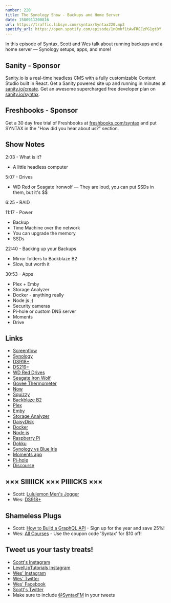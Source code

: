 ```yaml
---
number: 220
title: The Synology Show - Backups and Home Server
date: 1580911200816
url: https://traffic.libsyn.com/syntax/Syntax220.mp3
spotify_url: https://open.spotify.com/episode/1nOmhf1tAwFRECzPG1gt0Y
---
```


In this episode of Syntax, Scott and Wes talk about running backups and a home server — Synology setups, apps, and more!

## Sanity - Sponsor
Sanity.io is a real-time headless CMS with a fully customizable Content Studio built in React. Get a Sanity powered site up and running in minutes at [sanity.io/create](https://www.sanity.io/create). Get an awesome supercharged free developer plan on [sanity.io/syntax](https://www.sanity.io/syntax).

## Freshbooks - Sponsor
Get a 30 day free trial of Freshbooks at [freshbooks.com/syntax](https://freshbooks.com/syntax) and put SYNTAX in the "How did you hear about us?" section.

## Show Notes

2:03 - What is it?

* A little headless computer

5:07 - Drives

* WD Red or Seagate Ironwolf — They are loud, you can put SSDs in them, but it's $$

6:25 - RAID

11:17 - Power

* Backup 
* Time Machine over the network
* You can upgrade the memory
* SSDs

22:40 - Backing up your Backups

* Mirror folders to Backblaze B2
* Slow, but worth it

30:53 - Apps

* Plex + Emby
* Storage Analyzer
* Docker - anything really
* Node js ;)
* Security cameras
* Pi-hole or custom DNS server
* Moments
* Drive

## Links
* [Screenflow](https://www.telestream.net/screenflow/)
* [Synology](https://www.synology.com/en-us)
* [DS918+](https://amzn.to/30WJaag)
* [DS219+](https://amzn.to/36xMQRc)
* [WD Red Drives](https://amzn.to/2GtWd9W) 
* [Seagate Iron Wolf](https://amzn.to/36yho56) 
* [Govee Thermometer](https://amzn.to/2uQYFVz)
* [Now](https://zeit.co/)
* [Squizzy](https://www.sanity.io/blog/introducing-squizzy-our-totally-serverless-kahoot-clone-powered-by-sanity-io)
* [Backblaze B2](https://www.backblaze.com/b2/)
* [Plex](https://www.plex.tv/)
* [Emby](https://emby.media/)
* [Storage Analyzer](https://www.synology.com/en-global/knowledgebase/DSM/help/StorageAnalyzer/StorageAnalyzer_desc)
* [DaisyDisk](https://daisydiskapp.com/)
* [Docker](https://www.docker.com/)
* [Node.js](https://nodejs.org/)
* [Raspberry Pi](https://www.raspberrypi.org/)
* [Dokku](http://dokku.viewdocs.io/dokku/)
* [Synology vs Blue Iris](https://www.reddit.com/r/homedefense/comments/9qwkbr/opinion_on_synology_vs_blue_iris/)
* [Moments app](https://www.synology.com/en-us/dsm/feature/moments)
* [Pi-hole](https://pi-hole.net/)
* [Discourse](https://www.discourse.org/)

## ××× SIIIIICK ××× PIIIICKS ×××
* Scott: [Lululemon Men's Jogger](https://shop.lululemon.com/p/gift-ideas/Abc-Jogger-Skinny/_/prod9640028?color=32476)
* Wes: [DS918+](https://amzn.to/30WJaag)

## Shameless Plugs
* Scott: [How to Build a GraphQL API](https://www.leveluptutorials.com/pro) - Sign up for the year and save 25%!
* Wes: [All Courses](https://wesbos.com/courses/) - Use the coupon code 'Syntax' for $10 off!

## Tweet us your tasty treats!
* [Scott's Instagram](https://www.instagram.com/stolinski/)
* [LevelUpTutorials Instagram](https://www.instagram.com/LevelUpTutorials/)
* [Wes' Instagram](https://www.instagram.com/wesbos/)
* [Wes' Twitter](https://twitter.com/wesbos)
* [Wes' Facebook](https://www.facebook.com/wesbos.developer)
* [Scott's Twitter](https://twitter.com/stolinski)
* Make sure to include [@SyntaxFM](https://twitter.com/SyntaxFM) in your tweets
